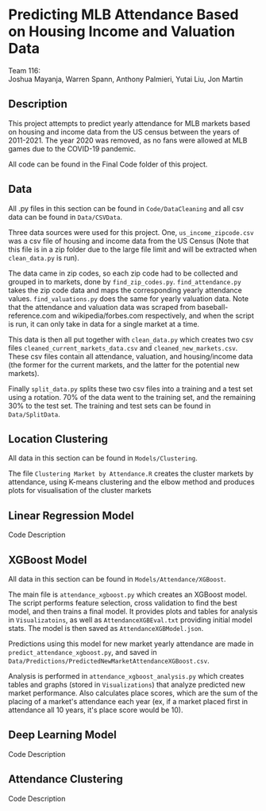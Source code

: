 # Predicting MLB Attendance Based on Housing Income and Valuation Data
Team 116:
<br />Joshua Mayanja, Warren Spann, Anthony Palmieri, Yutai Liu, Jon Martin

## Description
This project attempts to predict yearly attendance for MLB markets based on housing and income data from the US census between the years of 2011-2021. The year 2020 was removed, as no fans were allowed at MLB games due to the COVID-19 pandemic.

All code can be found in the Final Code folder of this project.

## Data
All .py files in this section can be found in `Code/DataCleaning` and all csv data can be found in `Data/CSVData`.

Three data sources were used for this project. One, `us_income_zipcode.csv` was a csv file of housing and income data from the US Census (Note that this file is in a zip folder due to the large file limit and will be extracted when `clean_data.py` is run). 

The data came in zip codes, so each zip code had to be collected and grouped in to markets, done by `find_zip_codes.py`. `find_attendance.py` takes the zip code data and maps the corresponding yearly attendance values. `find_valuations.py` does the same for yearly valuation data. Note that the attendance and valuation data was scraped from baseball-reference.com and wikipedia/forbes.com respectively, and when the script is run, it can only take in data for a single market at a time. 

This data is then all put together with `clean_data.py` which creates two csv files `cleaned_current_markets_data.csv` and `cleaned_new_markets.csv`. These csv files contain all attendance, valuation, and housing/income data (the former for the current markets, and the latter for the potential new markets).

Finally `split_data.py` splits these two csv files into a training and a test set using a rotation. 70% of the data went to the training set, and the remaining 30% to the test set. The training and test sets can be found in `Data/SplitData`. 

## Location Clustering
All data in this section can be found in `Models/Clustering`.

The file `Clustering Market by Attendance.R` creates the cluster markets by attendance, using K-means clustering and the elbow method and produces plots for visualisation of the cluster markets

## Linear Regression Model
Code Description

## XGBoost Model
All data in this section can be found in `Models/Attendance/XGBoost`.

The main file is `attendance_xgboost.py` which creates an XGBoost model. The script performs feature selection, cross validation to find the best model, and then trains a final model. It provides plots and tables for analysis in `Visualizatoins`, as well as `AttendanceXGBEval.txt` providing initial model stats. The model is then saved as `AttendanceXGBModel.json`.

Predictions using this model for new market yearly attendance are made in `predict_attendance_xgboost.py`, and saved in `Data/Predictions/PredictedNewMarketAttendanceXGBoost.csv`.

Analysis is performed in `attendance_xgboost_analysis.py` which creates tables and graphs (stored in `Visualizations`) that analyze predicted new market performance. Also calculates place scores, which are the sum of the placing of a market's attendance each year (ex, if a market placed first in attendance all 10 years, it's place score would be 10).

## Deep Learning Model
Code Description

## Attendance Clustering
Code Description
